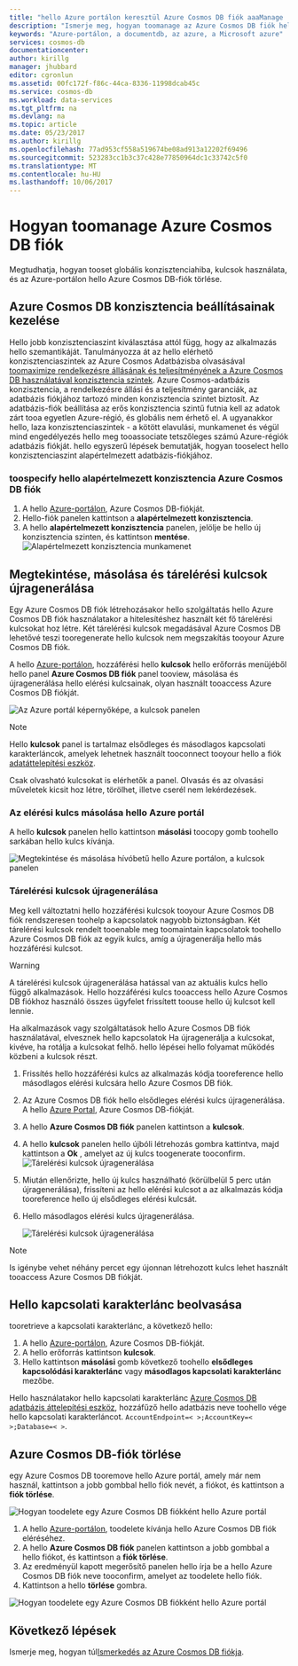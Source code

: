```yaml
---
title: "hello Azure portálon keresztül Azure Cosmos DB fiók aaaManage |} Microsoft Docs"
description: "Ismerje meg, hogyan toomanage az Azure Cosmos DB fiók hello Azure portálon keresztül. Útmutató, hello Azure Portal tooview, másolás, törlés és hozzáférési fiókok használatával található."
keywords: "Azure-portálon, a documentdb, az azure, a Microsoft azure"
services: cosmos-db
documentationcenter: 
author: kirillg
manager: jhubbard
editor: cgronlun
ms.assetid: 00fc172f-f86c-44ca-8336-11998dcab45c
ms.service: cosmos-db
ms.workload: data-services
ms.tgt_pltfrm: na
ms.devlang: na
ms.topic: article
ms.date: 05/23/2017
ms.author: kirillg
ms.openlocfilehash: 77ad953cf558a519674be08ad913a12202f69496
ms.sourcegitcommit: 523283cc1b3c37c428e77850964dc1c33742c5f0
ms.translationtype: MT
ms.contentlocale: hu-HU
ms.lasthandoff: 10/06/2017
---
```

# <a name="how-toomanage-an-azure-cosmos-db-account"></a>Hogyan toomanage Azure Cosmos DB fiók
Megtudhatja, hogyan tooset globális konzisztenciahiba, kulcsok használata, és az Azure-portálon hello Azure Cosmos DB-fiók törlése.

## <a id="consistency"></a>Azure Cosmos DB konzisztencia beállításainak kezelése
Hello jobb konzisztenciaszint kiválasztása attól függ, hogy az alkalmazás hello szemantikáját. Tanulmányozza át az hello elérhető konzisztenciaszintek az Azure Cosmos Adatbázisba olvasásával [toomaximize rendelkezésre állásának és teljesítményének a Azure Cosmos DB használatával konzisztencia szintek][consistency]. Azure Cosmos-adatbázis konzisztencia, a rendelkezésre állási és a teljesítmény garanciák, az adatbázis fiókjához tartozó minden konzisztencia szintet biztosít. Az adatbázis-fiók beállítása az erős konzisztencia szintű futnia kell az adatok zárt tooa egyetlen Azure-régió, és globális nem érhető el. A ugyanakkor hello, laza konzisztenciaszintek - a kötött elavulási, munkamenet és végül mind engedélyezés hello meg tooassociate tetszőleges számú Azure-régiók adatbázis fiókját. hello egyszerű lépések bemutatják, hogyan tooselect hello konzisztenciaszint alapértelmezett adatbázis-fiókjához. 

### <a name="toospecify-hello-default-consistency-for-an-azure-cosmos-db-account"></a>toospecify hello alapértelmezett konzisztencia Azure Cosmos DB fiók
1. A hello [Azure-portálon](https://portal.azure.com/), Azure Cosmos DB-fiókját.
2. Hello-fiók panelen kattintson a **alapértelmezett konzisztencia**.
3. A hello **alapértelmezett konzisztencia** panelen, jelölje be hello új konzisztencia szinten, és kattintson **mentése**.
    ![Alapértelmezett konzisztencia munkamenet][5]

## <a id="keys"></a>Megtekintése, másolása és tárelérési kulcsok újragenerálása
Egy Azure Cosmos DB fiók létrehozásakor hello szolgáltatás hello Azure Cosmos DB fiók használatakor a hitelesítéshez használt két fő tárelérési kulcsokat hoz létre. Két tárelérési kulcsok megadásával Azure Cosmos DB lehetővé teszi tooregenerate hello kulcsok nem megszakítás tooyour Azure Cosmos DB fiók. 

A hello [Azure-portálon](https://portal.azure.com/), hozzáférési hello **kulcsok** hello erőforrás menüjéből hello panel **Azure Cosmos DB fiók** panel tooview, másolása és újragenerálása hello elérési kulcsainak, olyan használt tooaccess Azure Cosmos DB fiókját.

![Az Azure portál képernyőképe, a kulcsok panelen](./media/manage-account/keys.png)

> [!NOTE]
> Hello **kulcsok** panel is tartalmaz elsődleges és másodlagos kapcsolati karakterláncok, amelyek lehetnek használt tooconnect tooyour hello a fiók [adatáttelepítési eszköz](import-data.md).
> 
> 

Csak olvasható kulcsokat is elérhetők a panel. Olvasás és az olvasási műveletek kicsit hoz létre, törölhet, illetve cserél nem lekérdezések.

### <a name="copy-an-access-key-in-hello-azure-portal"></a>Az elérési kulcs másolása hello Azure portál
A hello **kulcsok** panelen hello kattintson **másolási** toocopy gomb toohello sarkában hello kulcs kívánja.

![Megtekintése és másolása hívóbetű hello Azure portálon, a kulcsok panelen](./media/manage-account/copykeys.png)

### <a name="regenerate-access-keys"></a>Tárelérési kulcsok újragenerálása
Meg kell változtatni hello hozzáférési kulcsok tooyour Azure Cosmos DB fiók rendszeresen toohelp a kapcsolatok nagyobb biztonságban. Két tárelérési kulcsok rendelt tooenable meg toomaintain kapcsolatok toohello Azure Cosmos DB fiók az egyik kulcs, amíg a újragenerálja hello más hozzáférési kulcsot.

> [!WARNING]
> A tárelérési kulcsok újragenerálása hatással van az aktuális kulcs hello függő alkalmazások. Hello hozzáférési kulcs tooaccess hello Azure Cosmos DB fiókhoz használó összes ügyfelet frissített toouse hello új kulcsot kell lennie.
> 
> 

Ha alkalmazások vagy szolgáltatások hello Azure Cosmos DB fiók használatával, elvesznek hello kapcsolatok Ha újragenerálja a kulcsokat, kivéve, ha rotálja a kulcsokat felhő. hello lépései hello folyamat működés közbeni a kulcsok részt.

1. Frissítés hello hozzáférési kulcs az alkalmazás kódja tooreference hello másodlagos elérési kulcsára hello Azure Cosmos DB fiók.
2. Az Azure Cosmos DB fiók hello elsődleges elérési kulcs újragenerálása. A hello [Azure Portal](https://portal.azure.com/), Azure Cosmos DB-fiókját.
3. A hello **Azure Cosmos DB fiók** panelen kattintson a **kulcsok**.
4. A hello **kulcsok** panelen hello újbóli létrehozás gombra kattintva, majd kattintson a **Ok** , amelyet az új kulcs toogenerate tooconfirm.
    ![Tárelérési kulcsok újragenerálása](./media/manage-account/regenerate-keys.png)
5. Miután ellenőrizte, hello új kulcs használható (körülbelül 5 perc után újragenerálása), frissíteni az hello elérési kulcsot a az alkalmazás kódja tooreference hello új elsődleges elérési kulcsát.
6. Hello másodlagos elérési kulcs újragenerálása.
   
    ![Tárelérési kulcsok újragenerálása](./media/manage-account/regenerate-secondary-key.png)

> [!NOTE]
> Is igénybe vehet néhány percet egy újonnan létrehozott kulcs lehet használt tooaccess Azure Cosmos DB fiókját.
> 
> 

## <a name="get-hello--connection-string"></a>Hello kapcsolati karakterlánc beolvasása
tooretrieve a kapcsolati karakterlánc, a következő hello: 

1. A hello [Azure-portálon](https://portal.azure.com), Azure Cosmos DB-fiókját.
2. A hello erőforrás kattintson **kulcsok**.
3. Hello kattintson **másolási** gomb következő toohello **elsődleges kapcsolódási karakterlánc** vagy **másodlagos kapcsolati karakterlánc** mezőbe. 

Hello használatakor hello kapcsolati karakterlánc [Azure Cosmos DB adatbázis áttelepítési eszköz](import-data.md), hozzáfűző hello adatbázis neve toohello vége hello kapcsolati karakterláncot. `AccountEndpoint=< >;AccountKey=< >;Database=< >`.

## <a id="delete"></a>Azure Cosmos DB-fiók törlése
egy Azure Cosmos DB tooremove hello Azure portál, amely már nem használ, kattintson a jobb gombbal hello fiók nevét, a fiókot, és kattintson a **fiók törlése**.

![Hogyan toodelete egy Azure Cosmos DB fiókként hello Azure portál](./media/manage-account/deleteaccount.png)

1. A hello [Azure-portálon](https://portal.azure.com/), toodelete kívánja hello Azure Cosmos DB fiók eléréséhez.
2. A hello **Azure Cosmos DB fiók** panelen kattintson a jobb gombbal a hello fiókot, és kattintson a **fiók törlése**. 
3. Az eredményül kapott megerősítő panelen hello írja be a hello Azure Cosmos DB fiók neve tooconfirm, amelyet az toodelete hello fiók.
4. Kattintson a hello **törlése** gombra.

![Hogyan toodelete egy Azure Cosmos DB fiókként hello Azure portál](./media/manage-account/delete-account-confirm.png)

## <a id="next"></a>Következő lépések
Ismerje meg, hogyan túl[Ismerkedés az Azure Cosmos DB fiókja](http://go.microsoft.com/fwlink/p/?LinkId=402364).

<!--Image references-->
[5]: ./media/manage-account/documentdb_change_consistency-1.png

<!--Reference style links - using these makes hello source content way more readable than using inline links-->
[bcdr]: https://azure.microsoft.com/documentation/articles/best-practices-availability-paired-regions/
[consistency]: consistency-levels.md
[azureregions]: https://azure.microsoft.com/regions/#services
[offers]: https://azure.microsoft.com/pricing/details/cosmos-db/
